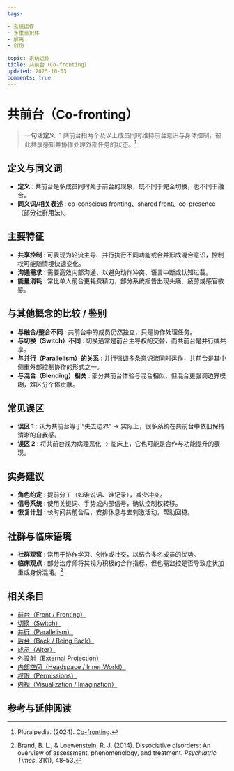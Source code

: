 ```yaml
---
tags:

- 系统运作
- 多重意识体
- 解离
- 创伤

topic: 系统运作
title: 共前台（Co-fronting）
updated: 2025-10-03
comments: true
---
```


# 共前台（Co-fronting）

> **一句话定义** ：共前台指两个及以上成员同时维持前台意识与身体控制，彼此共享感知并协作处理外部任务的状态。[^pluralpedia-cofront]

## 定义与同义词

- **定义** : 共前台是多成员同时处于前台的现象，既不同于完全切换，也不同于融合。
- **同义词/相关表述** : co-conscious fronting、shared front、co-presence（部分社群用法）。

## 主要特征

- **共享控制** : 可表现为轮流主导、并行执行不同功能或合并形成混合意识，控制权可能随情境快速变化。
- **沟通需求** : 需要高效内部沟通，以避免动作冲突、语言中断或认知过载。
- **能量消耗** : 常比单人前台更耗费精力，部分系统报告出现头痛、疲劳或感官敏感。

## 与其他概念的比较 / 鉴别

- **与融合/整合不同** : 共前台中的成员仍然独立，只是协作处理任务。
- **与切换（Switch）不同** : 切换通常是前台主导权的交替，而共前台是并行或共享。
- **与并行（Parallelism）的关系** : 并行强调多条意识流同时运作，共前台是其中侧重外部控制协作的形式之一。
- **与混合（Blending）相关** : 部分共前台体验与混合相似，但混合更强调边界模糊，难区分个体贡献。

## 常见误区

- **误区 1** : 认为共前台等于“失去边界” → 实际上，很多系统在共前台中依旧保持清晰的自我感。
- **误区 2** : 将共前台视为病理恶化 → 临床上，它也可能是合作与功能提升的表现。

## 实务建议

- **角色约定** : 提前分工（如谁说话、谁记录），减少冲突。
- **信号系统** : 使用关键词、手势或内部信号，确认控制权转移。
- **恢复计划** : 长时间共前台后，安排休息与去刺激活动，帮助回稳。

## 社群与临床语境

- **社群观察** : 常用于协作学习、创作或社交，以结合多名成员的优势。
- **临床观点** : 部分治疗师将其视为积极的合作指标，但也需监控是否导致症状加重或身份混淆。[^brand2014]

## 相关条目

- [前台（Front / Fronting）](Front-Fronting.md)
- [切换（Switch）](Switch.md)
- [并行（Parallelism）](Parallelism.md)
- [后台（Back / Being Back）](Back-Being-Back.md)
- [成员（Alter）](Alter.md)
- [外投射（External Projection）](External-Projection.md)
- [内部空间（Headspace / Inner World）](Headspace-Inner-World.md)
- [权限（Permissions）](Permissions.md)
- [内视（Visualization / Imagination）](Visualization-Imagination.md)

## 参考与延伸阅读

[^pluralpedia-cofront]: Pluralpedia. (2024). [Co-fronting](https://pluralpedia.org/w/Co-fronting).
[^brand2014]: Brand, B. L., & Loewenstein, R. J. (2014). Dissociative disorders: An overview of assessment, phenomenology, and treatment. _Psychiatric Times_, 31(1), 48–53.
